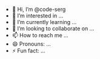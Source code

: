 - 👋 Hi, I’m @code-serg
- 👀 I’m interested in ...
- 🌱 I’m currently learning ...
- 💞️ I’m looking to collaborate on ...
- 📫 How to reach me ...
- 😄 Pronouns: ...
- ⚡ Fun fact: ...

<!---
code-serg/code-serg is a ✨ special ✨ repository because its `README.md` (this file) appears on your GitHub profile.
You can click the Preview link to take a look at your changes.
--->
